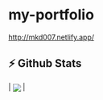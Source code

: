 # my-portfolio
http://mkd007.netlify.app/


## ⚡ Github Stats
| <a href="https://github.com/manish-dholpuriya"><img align="center" src="https://github-readme-stats.vercel.app/api/top-langs/?username=manish-dholpuriya&layout=compact&theme=vision-friendly-dark&hide_border=true" /></a> |
